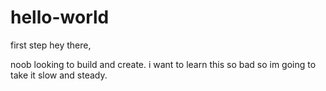 # hello-world
first step
hey there,

noob looking to build and create. i want to learn this so bad so im going to take it slow and steady.
